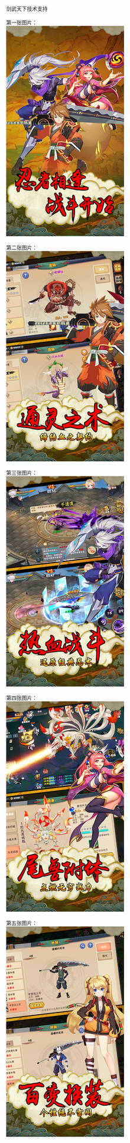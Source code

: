 剑武天下技术支持</br></br>
第一张图片：</br>
![](https://github.com/chunkangn/chunkangn/blob/jwtx/1.png?raw=true)</br></br>
第二张图片：</br>
![](https://github.com/chunkangn/chunkangn/blob/jwtx/2.png?raw=true)</br></br>
第三张图片：</br>
![](https://github.com/chunkangn/chunkangn/blob/jwtx/3.png?raw=true)</br></br>
第四张图片：</br>
![](https://github.com/chunkangn/chunkangn/blob/jwtx/4.png?raw=true)</br></br>
第五张图片：</br>
![](https://github.com/chunkangn/chunkangn/blob/jwtx/5.png?raw=true)</br></br>

